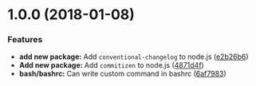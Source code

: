 <a name="1.0.0"></a>
# 1.0.0 (2018-01-08)


### Features

* **add new package:** Add `conventional-changelog` to node.js ([e2b26b6](https://github.com/HsuTing/setting/commit/e2b26b6))
* **Add new package:** Add `commitizen` to node.js ([4871d4f](https://github.com/HsuTing/setting/commit/4871d4f))
* **bash/bashrc:** Can write custom command in bashrc ([6af7983](https://github.com/HsuTing/setting/commit/6af7983))



